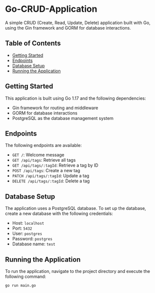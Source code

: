 # Go-CRUD-Application

A simple CRUD (Create, Read, Update, Delete) application built with Go, using the Gin framework and GORM for database interactions.

## Table of Contents

* [Getting Started](#getting-started)
* [Endpoints](#endpoints)
* [Database Setup](#database-setup)
* [Running the Application](#running-the-application)

## Getting Started

This application is built using Go 1.17 and the following dependencies:

* Gin framework for routing and middleware
* GORM for database interactions
* PostgreSQL as the database management system

## Endpoints

The following endpoints are available:

* `GET /`: Welcome message
* `GET /api/tags`: Retrieve all tags
* `GET /api/tags/:tagId`: Retrieve a tag by ID
* `POST /api/tags`: Create a new tag
* `PATCH /api/tags/:tagId`: Update a tag
* `DELETE /api/tags/:tagId`: Delete a tag

## Database Setup

The application uses a PostgreSQL database. To set up the database, create a new database with the following credentials:

* Host: `localhost`
* Port: `5432`
* User: `postgres`
* Password: `postgres`
* Database name: `test`

## Running the Application

To run the application, navigate to the project directory and execute the following command:

```bash
go run main.go
